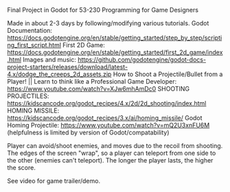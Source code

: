 Final Project in Godot for 53-230 Programming for Game Designers

Made in about 2-3 days by following/modifying various tutorials.
Godot Documentation: https://docs.godotengine.org/en/stable/getting_started/step_by_step/scripting_first_script.html
First 2D Game: https://docs.godotengine.org/en/stable/getting_started/first_2d_game/index.html
Images and music: https://github.com/godotengine/godot-docs-project-starters/releases/download/latest-4.x/dodge_the_creeps_2d_assets.zip
How to Shoot a Projectile/Bullet from a Player! || Learn to think like a Professional Game Developer: https://www.youtube.com/watch?v=XJw6mhAmDc0
SHOOTING PROJECTILES: https://kidscancode.org/godot_recipes/4.x/2d/2d_shooting/index.html
HOMING MISSILE: https://kidscancode.org/godot_recipes/3.x/ai/homing_missile/
Godot Homing Projectile: https://www.youtube.com/watch?v=mQ2U3xnFU6M
(helpfulness is limited by version of Godot/compatability)

Player can avoid/shoot enemies, and moves due to the recoil from shooting. The edges of the screen "wrap", so a player can teleport from one side to the other (enemies can't teleport). The longer the player lasts, the higher the score.

See video for game trailer/demo.
